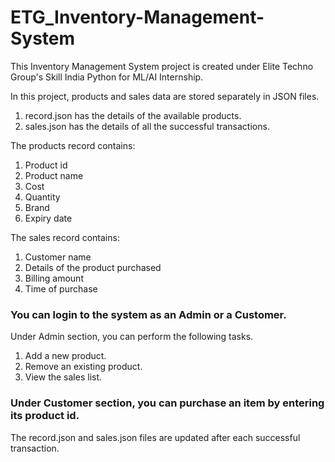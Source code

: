 # ETG_Inventory-Management-System
This Inventory Management System project is created under Elite Techno Group's Skill India Python for ML/AI Internship.

In this project, products and sales data are stored separately in JSON files.
1. record.json has the details of the available products.
2. sales.json has the details of all the successful transactions.

The products record contains:
1. Product id
2. Product name
3. Cost
4. Quantity
5. Brand
6. Expiry date

The sales record contains:
1. Customer name
2. Details of the product purchased
3. Billing amount
4. Time of purchase

### You can login to the system as an Admin or a Customer.

Under Admin section, you can perform the following tasks.
1. Add a new product.
2. Remove an existing product.
3. View the sales list.

### Under Customer section, you can purchase an item by entering its product id.

The record.json and sales.json files are updated after each successful transaction.

